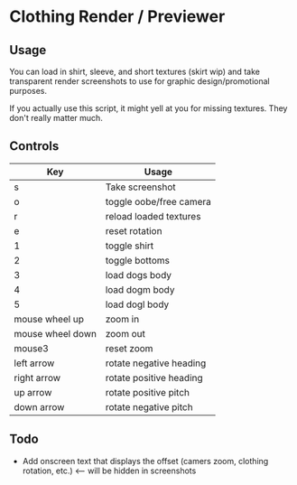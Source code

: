 # Clothing Render / Previewer

## Usage
You can load in shirt, sleeve, and short textures (skirt wip) and take transparent render screenshots
to use for graphic design/promotional purposes.

If you actually use this script, it might yell at you for missing textures. They don't really matter much.

## Controls

Key | Usage
------------ | -------------
s | Take screenshot
o | toggle oobe/free camera
r | reload loaded textures
e | reset rotation
1 | toggle shirt
2 | toggle bottoms
3 | load dogs body
4 | load dogm body
5 | load dogl body
mouse wheel up | zoom in
mouse wheel down | zoom out
mouse3 | reset zoom
left arrow | rotate negative heading
right arrow | rotate positive heading
up arrow | rotate positive pitch
down arrow | rotate negative pitch

## Todo

- Add onscreen text that displays the offset (camers zoom, clothing rotation, etc.) <-- will be hidden in screenshots
